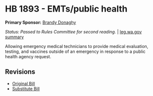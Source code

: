 # HB 1893 - EMTs/public health
**Primary Sponsor:** [Brandy Donaghy](/person/leg/brandy.donaghy.md)

*Status: Passed to Rules Committee for second reading.* | [leg.wa.gov summary](https://app.leg.wa.gov/billsummary?BillNumber=1893&Year=2021)

Allowing emergency medical technicians to provide medical evaluation, testing, and vaccines outside of an emergency in response to a public health agency request.

## Revisions
* [Original Bill](1/)
* [Substitute Bill](S/)